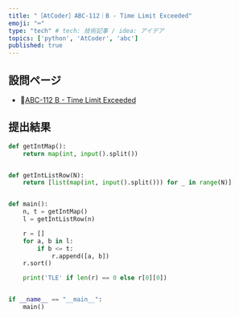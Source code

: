 ```yaml
---
title: "［AtCoder］ABC-112｜B - Time Limit Exceeded"
emoji: "⌨️"
type: "tech" # tech: 技術記事 / idea: アイデア
topics: ['python', 'AtCoder', 'abc']
published: true
---
```


## 設問ページ

- 🔗[ABC-112 B - Time Limit Exceeded](https://atcoder.jp/contests/abc112/tasks/abc112_b)

## 提出結果

```python
def getIntMap():
    return map(int, input().split())


def getIntListRow(N):
    return [list(map(int, input().split())) for _ in range(N)]


def main():
    n, t = getIntMap()
    l = getIntListRow(n)

    r = []
    for a, b in l:
        if b <= t:
            r.append([a, b])
    r.sort()

    print('TLE' if len(r) == 0 else r[0][0])


if __name__ == "__main__":
    main()
```
